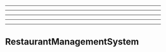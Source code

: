 -----------------------------------------------------------------
----------------------------------------------------------------------------------------------------
----------------------------------------------------------------------------------------------------
----------------------------------------------------------------------------------------------------
----------------------------------------------------------------------------------------------------
# RestaurantManagementSystem
